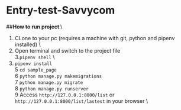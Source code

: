 # **Entry-test-Savvycom**

##**How to run project**:\
1. CLone to your pc (requires a machine with git, python and pipenv installed) \
2. Open terminal and switch to the project file \
3.`pipenv shell` \
4. `pipenv install` \
5 `cd sample_page` \
6 `python manage.py makemigrations` \
7 `python manage.py migrate` \
8 `python manage.py runserver` \
9 Access `http://127.0.0.1:8000/list` or `http://127.0.0.1:8000/list/lastest` in your browser \
